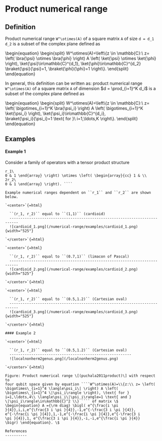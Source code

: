Product numerical range
=======================

Definition
----------

Product numerical range ``W^\otimes(A)`` of a square matrix ``A`` of
size ``d = d_1 d_2`` is a subset of the complex plane defined as

\begin{equation} \begin{split} W^\otimes(A)=\left\\{z \in
\mathbb{C}:\\ z= \left( \bra{\psi} \otimes \bra{\phi} \right) A
\left( \ket{\psi} \otimes \ket{\phi} \right),
\ket{\psi}\in\mathbb{C}^{d_1}, \ket{\phi}\in\mathbb{C}^{d_2}\
\braket{\psi}{\psi}=1, \braket{\phi}{\phi}=1 \right\\}.
\end{split} \end{equation}

In general, this definition can be written as: product numerical range
``W^\otimes(A)`` of a square matrix ``A`` of dimension \$d =
\prod\_{i=1}^K d_i\$ is a subset of the complex plane defined as

\begin{equation} \begin{split} W^\otimes(A)=\left\\{z \in
\mathbb{C}:\\ z= \left( \bigotimes\_{i=1}^K \bra{\psi_i} \right)
A \left( \bigotimes\_{i=1}^K \ket{\psi_i} \right),
\ket{\psi_i}\in\mathbb{C}^{d_i},\
\braket{\psi_i}{\psi_i}=1 \text{ for }\\ i=1,\ldots,K \right\\}.
\end{split} \end{equation}

Examples
--------

#### Example 1

Consider a family of operators with a tensor product structure

```` Y(r_1,r_2) = X_1 \otimes X_2 = \left( \begin{array}{cc} 1 & \\ 2
r_1\
0 & 1 \end{array} \right) \otimes \left( \begin{array}{cc} 1 & \\
2r_2\
0 & 1 \end{array} \right). ````

Example numerical ranges dependent on ``r_1`` and ``r_2`` are shown
below.

`<center>`{=html}

  ``(r_1, r_2)`` equal to ``(1,1)`` (cardioid)
  --------------------------------------------------------------------------
  ![cardioid_1.png](/numerical-range/examples/cardioid_1.png){width="525"}

`</center>`{=html}

`<center>`{=html}

  ``(r_1, r_2)`` equal to ``(0.7,1)`` (limacon of Pascal)
  --------------------------------------------------------------------------
  ![cardioid_2.png](/numerical-range/examples/cardioid_2.png){width="525"}

`</center>`{=html}

`<center>`{=html}

  ``(r_1, r_2)`` equal to ``(0.5,1.2)`` (Cartesian oval)
  --------------------------------------------------------------------------
  ![cardioid_3.png](/numerical-range/examples/cardioid_3.png){width="525"}

`</center>`{=html}

#### Example 2

`<center>`{=html}

  ``(r_1, r_2)`` equal to ``(0.5,1.2)`` (Cartesian oval)
  --------------------------------------------------------
  ![localnonherm2genus.png](/localnonherm2genus.png)

`</center>`{=html}

Figure: Product numerical range \[(puchala2011product)\] with respect to
four qubit space given by equation ````W^\otimes(A)=\\{z:\\ z= \left(
\bigotimes\_{i=1}^4 \langle\psi_i\| \right) A \left(
\bigotimes\_{i=1}^4 \|\psi_i\rangle \right), \text{ for }
i=1,\ldots,4\\ \langle\psi_i\|\psi_i\rangle=1 \text{ and }
\|\psi_i\rangle\in\mathbb{C}^2 \\} ```` of matrix \$
\begin{equation} A ={\rm diag} \bigl( e^{\frac{i \pi
}{4}},i,i,e^{\frac{3 i \pi }{4}},-1,e^{-\frac{3 i \pi }{4}},
e^{-\frac{i \pi }{4}},1,-1,e^{-\frac{i \pi }{4}},e^{-\frac{3 i
\pi }{4}},1, e^{\frac{3 i \pi }{4}},-i,-i,e^{\frac{i \pi }{4}}
\bigr) \end{equation}. \$

References
----------

